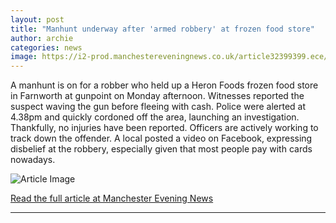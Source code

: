 ```yaml
---
layout: post
title: "Manhunt underway after 'armed robbery' at frozen food store"
author: archie
categories: news
image: https://i2-prod.manchestereveningnews.co.uk/article32399399.ece/ALTERNATES/s1200/0_JSR_MEN_020925heron_01JPG.jpg
---
```

A manhunt is on for a robber who held up a Heron Foods frozen food store in Farnworth at gunpoint on Monday afternoon. Witnesses reported the suspect waving the gun before fleeing with cash. Police were alerted at 4.38pm and quickly cordoned off the area, launching an investigation. Thankfully, no injuries have been reported. Officers are actively working to track down the offender. A local posted a video on Facebook, expressing disbelief at the robbery, especially given that most people pay with cards nowadays.

![Article Image](https://i2-prod.manchestereveningnews.co.uk/article32399399.ece/ALTERNATES/s1200/0_JSR_MEN_020925heron_01JPG.jpg)

[Read the full article at Manchester Evening News](https://www.manchestereveningnews.co.uk/news/greater-manchester-news/manhunt-underway-after-armed-robbery-32399097)

---

